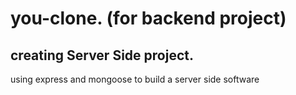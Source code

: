 # you-clone. (for backend project)
## creating Server Side project.
using express and mongoose to build a server side software